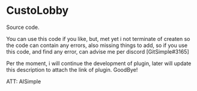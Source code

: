 # CustoLobby
Source code.

You can use this code if you like, but, met yet i not terminate of createn
so the code can contain any errors, also missing things to add, so if you use this code, and find any error, 
can advise me per discord [GitSimple#3165]

Per the moment, i will continue the development of plugin, later will update this description to attach the link of plugin. GoodBye!

ATT: AISimple
